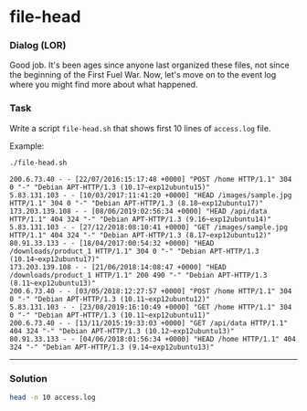 # file-head

### Dialog (LOR)

Good job. It's been ages since anyone last organized these files, not since the beginning of the First Fuel War. Now, let's move on to the event log where you might find more about what happened.

### Task

Write a script `file-head.sh` that shows first 10 lines of `access.log` file.

Example:

```sh
./file-head.sh
```

```log
200.6.73.40 - - [22/07/2016:15:17:48 +0000] "POST /home HTTP/1.1" 304 0 "-" "Debian APT-HTTP/1.3 (10.17~exp12ubuntu15)"
5.83.131.103 - - [10/03/2017:11:41:20 +0000] "HEAD /images/sample.jpg HTTP/1.1" 304 0 "-" "Debian APT-HTTP/1.3 (8.18~exp12ubuntu17)"
173.203.139.108 - - [08/06/2019:02:56:34 +0000] "HEAD /api/data HTTP/1.1" 404 324 "-" "Debian APT-HTTP/1.3 (9.16~exp12ubuntu14)"
5.83.131.103 - - [27/12/2018:08:10:41 +0000] "GET /images/sample.jpg HTTP/1.1" 404 324 "-" "Debian APT-HTTP/1.3 (8.17~exp12ubuntu12)"
80.91.33.133 - - [18/04/2017:00:54:32 +0000] "HEAD /downloads/product_1 HTTP/1.1" 304 0 "-" "Debian APT-HTTP/1.3 (10.14~exp12ubuntu17)"
173.203.139.108 - - [21/06/2018:14:08:47 +0000] "HEAD /downloads/product_1 HTTP/1.1" 200 490 "-" "Debian APT-HTTP/1.3 (8.11~exp12ubuntu13)"
200.6.73.40 - - [03/05/2018:12:27:57 +0000] "POST /home HTTP/1.1" 304 0 "-" "Debian APT-HTTP/1.3 (10.11~exp12ubuntu12)"
5.83.131.103 - - [23/08/2019:16:10:49 +0000] "GET /home HTTP/1.1" 304 0 "-" "Debian APT-HTTP/1.3 (10.11~exp12ubuntu11)"
200.6.73.40 - - [13/11/2015:19:33:03 +0000] "GET /api/data HTTP/1.1" 404 324 "-" "Debian APT-HTTP/1.3 (10.12~exp12ubuntu13)"
80.91.33.133 - - [04/06/2018:01:56:34 +0000] "HEAD /home HTTP/1.1" 404 324 "-" "Debian APT-HTTP/1.3 (9.14~exp12ubuntu13)"
```

---

### Solution

```sh
head -n 10 access.log
```
